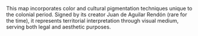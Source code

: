 This map incorporates color and cultural pigmentation techniques unique to the colonial period. Signed by its creator Juan de Aguilar Rendón (rare for the time), it represents territorial interpretation through visual medium, serving both legal and aesthetic purposes.
